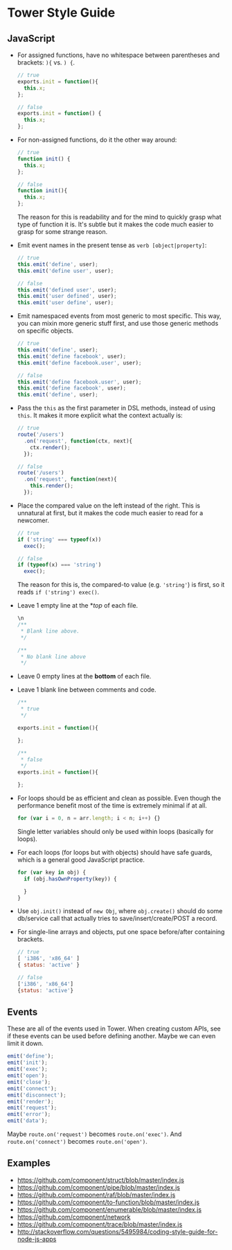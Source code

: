 # Tower Style Guide

## JavaScript

- For assigned functions, have no whitespace between parentheses and brackets: `){` vs. `) {`.
    ```js
    // true
    exports.init = function(){
      this.x;
    };
    
    // false
    exports.init = function() {
      this.x;
    };
    ```
- For non-assigned functions, do it the other way around:
    ```js
    // true
    function init() {
      this.x;
    };
    
    // false
    function init(){
      this.x;
    };
    ```
    The reason for this is readability and for the mind to quickly grasp what type of function it is. It's subtle but it makes the code much easier to grasp for some strange reason.
- Emit event names in the present tense as `verb [object|property]`:
    ```js
    // true
    this.emit('define', user);
    this.emit('define user', user);
    
    // false
    this.emit('defined user', user);
    this.emit('user defined', user);
    this.emit('user define', user);
    ```
- Emit namespaced events from most generic to most specific. This way, you can mixin more generic stuff first, and use those generic methods on specific objects.
    ```js
    // true
    this.emit('define', user);
    this.emit('define facebook', user);
    this.emit('define facebook.user', user);
    
    // false
    this.emit('define facebook.user', user);
    this.emit('define facebook', user);
    this.emit('define', user);
    ```
- Pass the `this` as the first parameter in DSL methods, instead of using `this`. It makes it more explicit what the context actually is:
    ```js
    // true
    route('/users')
      .on('request', function(ctx, next){
        ctx.render();
      });

    // false
    route('/users')
      .on('request', function(next){
        this.render();
      });
    ```
- Place the compared value on the left instead of the right. This is unnatural at first, but it makes the code much easier to read for a newcomer.
    ```js
    // true
    if ('string' === typeof(x))
      exec();

    // false
    if (typeof(x) === 'string')
      exec();
    ```
    The reason for this is, the compared-to value (e.g. `'string'`) is first, so it reads `if ('string') exec()`.
- Leave 1 empty line at the **top* of each file.
    ```js
    \n
    /**
     * Blank line above.
     */
    ```
    ```js
    /**
     * No blank line above
     */
    ```
- Leave 0 empty lines at the **bottom** of each file.
- Leave 1 blank line between comments and code.
    ```js
    /**
     * true
     */

    exports.init = function(){

    };
    ```
    ```js
    /**
     * false
     */
    exports.init = function(){

    };
    ```

- For loops should be as efficient and clean as possible. Even though the performance benefit most of the time is extremely minimal if at all.

   ```javascript
   for (var i = 0, n = arr.length; i < n; i++) {}
   ```

   Single letter variables should only be used within loops (basically for loops).

- For each loops (for loops but with objects) should have safe guards, which is a general good JavaScript practice.
  
   ```javascript
   for (var key in obj) {
     if (obj.hasOwnProperty(key)) {
  
     }
   }
   ```
- Use `obj.init()` instead of `new Obj`, where `obj.create()` should do some db/service call that actually tries to save/insert/create/POST a record.
- For single-line arrays and objects, put one space before/after containing brackets.
    ```js
    // true
    [ 'i386', 'x86_64' ]
    { status: 'active' }

    // false
    ['i386', 'x86_64']
    {status: 'active'}
    ```

## Events

These are all of the events used in Tower. When creating custom APIs, see if these events can be used before defining another. Maybe we can even limit it down.

```js
emit('define');
emit('init');
emit('exec');
emit('open');
emit('close');
emit('connect');
emit('disconnect');
emit('render');
emit('request');
emit('error');
emit('data');
```

Maybe `route.on('request')` becomes `route.on('exec')`. And `route.on('connect')` becomes `route.on('open')`.

## Examples

- https://github.com/component/struct/blob/master/index.js
- https://github.com/component/pipe/blob/master/index.js
- https://github.com/component/raf/blob/master/index.js
- https://github.com/component/to-function/blob/master/index.js
- https://github.com/component/enumerable/blob/master/index.js
- https://github.com/component/network
- https://github.com/component/trace/blob/master/index.js
- http://stackoverflow.com/questions/5495984/coding-style-guide-for-node-js-apps